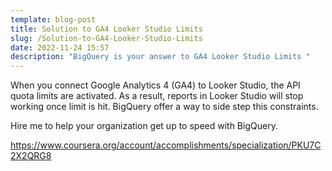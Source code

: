 ```yaml
---
template: blog-post
title: Solution to GA4 Looker Studio Limits
slug: /Solution-to-GA4-Looker-Studio-Limits
date: 2022-11-24 15:57
description: "BigQuery is your answer to GA4 Looker Studio Limits "
---
```

When you connect Google Analytics 4 (GA4) to Looker Studio, the API quota limits are activated. As a result, reports in Looker Studio will stop working once limit is hit.
BigQuery offer a way to side step this constraints. 

Hire me to help your organization get up to speed with BigQuery.

https://www.coursera.org/account/accomplishments/specialization/PKU7C2X2QRG8